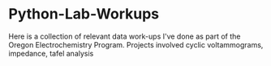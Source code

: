 # Python-Lab-Workups
Here is a collection of relevant data work-ups I've done as part of the Oregon Electrochemistry Program.
Projects involved cyclic voltammograms, impedance, tafel analysis
